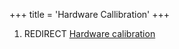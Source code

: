 +++
title = 'Hardware Callibration'
+++

1.  REDIRECT [Hardware calibration](Hardware_calibration "wikilink")
